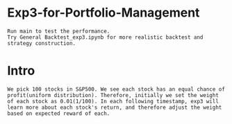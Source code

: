 # Exp3-for-Portfolio-Management
    Run main to test the performance. 
    Try General Backtest_exp3.ipynb for more realistic backtest and strategy construction.
    
# Intro
    We pick 100 stocks in S&P500. We see each stock has an equal chance of profit(uniform distribution). Therefore, initially we set the weight of each stock as 0.01(1/100). In each following timestamp, exp3 will learn more about each stock's return, and therefore adjust the weight based on expected reward of each. 

